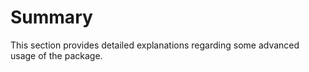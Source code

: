 # Summary

This section provides detailed explanations regarding some advanced usage of the package.
